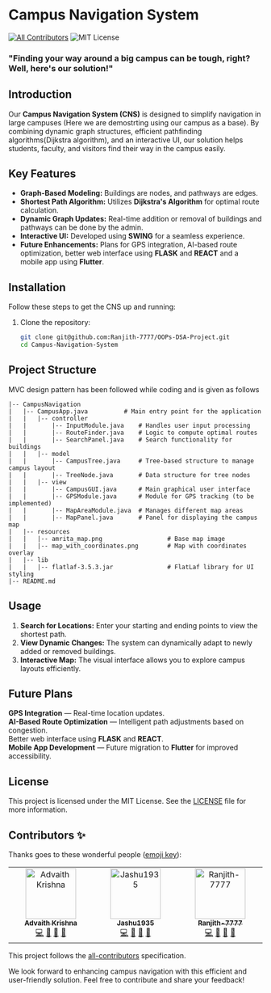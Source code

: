 # Campus Navigation System
<!-- ALL-CONTRIBUTORS-BADGE and License:START - Do not remove or modify this section -->
[![All Contributors](https://img.shields.io/badge/all_contributors-3-orange.svg?style=flat-square)](#contributors-)
![MIT License](https://img.shields.io/badge/license-MIT-blue)
<!-- ALL-CONTRIBUTORS-BADGE and License:END -->

### "Finding your way around a big campus can be tough, right? Well, here's our solution!"

## Introduction
Our **Campus Navigation System (CNS)** is designed to simplify navigation in large campuses (Here we are demostrting using our campus as a base). By combining dynamic graph structures, efficient pathfinding algorithms(Dijkstra algorithm), and an interactive UI, our solution helps students, faculty, and visitors find their way in the campus easily.

## Key Features
- **Graph-Based Modeling:** Buildings are nodes, and pathways are edges.
- **Shortest Path Algorithm:** Utilizes **Dijkstra's Algorithm** for optimal route calculation.
- **Dynamic Graph Updates:** Real-time addition or removal of buildings and pathways can be done by the admin.
- **Interactive UI:** Developed using **SWING** for a seamless experience.
- **Future Enhancements:** Plans for GPS integration, AI-based route optimization, better web interface using **FLASK** and **REACT** and a mobile app using **Flutter**.

## Installation
Follow these steps to get the CNS up and running:
1. Clone the repository:
   ```bash
   git clone git@github.com:Ranjith-7777/OOPs-DSA-Project.git
   cd Campus-Navigation-System
   ```
 

##  Project Structure
MVC design pattern has been followed while coding and is given as follows
```
|-- CampusNavigation
|   |-- CampusApp.java          # Main entry point for the application
|   |   |-- controller
|   |       |-- InputModule.java    # Handles user input processing
|   |       |-- RouteFinder.java    # Logic to compute optimal routes
|   |       |-- SearchPanel.java    # Search functionality for buildings
|   |   |-- model
|   |       |-- CampusTree.java     # Tree-based structure to manage campus layout
|   |       |-- TreeNode.java       # Data structure for tree nodes
|   |   |-- view
|   |       |-- CampusGUI.java      # Main graphical user interface
|   |       |-- GPSModule.java      # Module for GPS tracking (to be implemented)
|   |       |-- MapAreaModule.java  # Manages different map areas
|   |       |-- MapPanel.java       # Panel for displaying the campus map
|   |-- resources
|   |   |-- amrita_map.png                  # Base map image
|   |   |-- map_with_coordinates.png        # Map with coordinates overlay
|   |-- lib
|   |   |-- flatlaf-3.5.3.jar               # FlatLaf library for UI styling
|-- README.md
```

## Usage
1. **Search for Locations:** Enter your starting and ending points to view the shortest path.
2. **View Dynamic Changes:** The system can dynamically adapt to newly added or removed buildings.
3. **Interactive Map:** The visual interface allows you to explore campus layouts efficiently.

## Future Plans
 **GPS Integration** — Real-time location updates.<br>
 **AI-Based Route Optimization** — Intelligent path adjustments based on congestion.<br>
 Better web interface using **FLASK** and **REACT**.<br>
 **Mobile App Development** — Future migration to **Flutter** for improved accessibility.<br>

## License
This project is licensed under the MIT License. See the [LICENSE](LICENSE) file for more information.

## Contributors ✨

Thanks goes to these wonderful people ([emoji key](https://allcontributors.org/docs/en/emoji-key)):

<!-- ALL-CONTRIBUTORS-LIST:START - Do not remove or modify this section -->
<!-- prettier-ignore-start -->
<!-- markdownlint-disable -->
<table>
  <tbody>
    <tr>
      <td align="center" valign="top" width="14.28%"><a href="https://github.com/ADKA2006"><img src="https://avatars.githubusercontent.com/u/174895346?v=4?s=100" width="100px;" alt="Advaith Krishna"/><br /><sub><b>Advaith Krishna</b></sub></a><br /><a href="https://github.com/Ranjith-7777/OOPs-DSA-Project/commits?author=ADKA2006" title="Code">💻</a> <a href="https://github.com/Ranjith-7777/OOPs-DSA-Project/commits?author=ADKA2006" title="Documentation">📖</a> <a href="#design-ADKA2006" title="Design">🎨</a> <a href="#ideas-ADKA2006" title="Ideas, Planning, & Feedback">🤔</a> <a href="https://github.com/Ranjith-7777/OOPs-DSA-Project/commits?author=ADKA2006" title="Tests"></a></td>
      <td align="center" valign="top" width="14.28%"><a href="https://github.com/Jashu1935"><img src="https://avatars.githubusercontent.com/u/192393118?v=4?s=100" width="100px;" alt="Jashu1935"/><br /><sub><b>Jashu1935</b></sub></a><br /><a href="https://github.com/Ranjith-7777/OOPs-DSA-Project/commits?author=Jashu1935" title="Code">💻</a> <a href="https://github.com/Ranjith-7777/OOPs-DSA-Project/commits?author=Jashu1935" title="Documentation">📖</a> <a href="#design-Jashu1935" title="Design">🎨</a> <a href="#ideas-Jashu1935" title="Ideas, Planning, & Feedback">🤔</a> <a href="https://github.com/Ranjith-7777/OOPs-DSA-Project/commits?author=Jashu1935" title="Tests"></a></td>
      <td align="center" valign="top" width="14.28%"><a href="https://github.com/Ranjith-7777"><img src="https://avatars.githubusercontent.com/u/197097767?v=4?s=100" width="100px;" alt="Ranjith-7777"/><br /><sub><b>Ranjith-7777</b></sub></a><br /><a href="https://github.com/Ranjith-7777/OOPs-DSA-Project/commits?author=Ranjith-7777" title="Code">💻</a> <a href="https://github.com/Ranjith-7777/OOPs-DSA-Project/commits?author=Ranjith-7777" title="Documentation">📖</a> <a href="#design-Ranjith-7777" title="Design">🎨</a> <a href="#ideas-Ranjith-7777" title="Ideas, Planning, & Feedback">🤔</a> <a href="https://github.com/Ranjith-7777/OOPs-DSA-Project/commits?author=Ranjith-7777" title="Tests"></a></td>
    </tr>
  </tbody>
</table>

<!-- markdownlint-restore -->
<!-- prettier-ignore-end -->

<!-- ALL-CONTRIBUTORS-LIST:END -->

This project follows the [all-contributors](https://github.com/all-contributors/all-contributors) specification.<br> 

We look forward to enhancing campus navigation with this efficient and user-friendly solution. Feel free to contribute and share your feedback!
